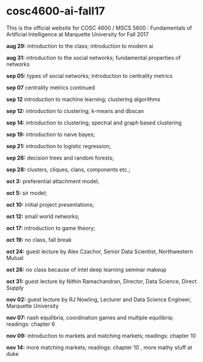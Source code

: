 # cosc4600-ai-fall17
This is the official website for COSC 4600 / MSCS 5600 : Fundamentals of Artificial Intelligence at Marquette University for Fall 2017

**aug 29:** introduction to the class; introduction to modern ai

**aug 31:** introduction to the social networks; fundamental properties of networks

**sep 05:** types of social networks; introduction to centrality metrics

**sep 07** centrality metrics continued

**sep 12** introduction to machine learning; clustering algorithms

**sep 12:** introduction to clustering; k-means and dbscan

**sep 14:** introduction to clustering; spectral and graph based clustering

**sep 19:** introduction to naive bayes;

**sep 21:** introduction to logistic regression;

**sep 26:** decision trees and random forests;

**sep 28:** clusters, cliques, clans, components etc.;

**oct 3:** preferential attachment model;

**oct 5:** sir model;

**oct 10:** initial project presentations;

**oct 12:** small world networks;

**oct 17:** introduction to game theory;

**oct 19:** no class, fall break

**oct 24:** guest lecture by Alex Czachor, Senior Data Scientist, Northwestern Mutual

**oct 26:** no class because of intel deep learning seminar makeup

**oct 31:** guest lecture by Nithin Ramachandran, Director, Data Science, Direct Supply

**nov 02:** guest lecture by RJ Nowling, Lecturer and Data Science Engineer, Marquette University

**nov 07:** nash equilibria, coordination games and multiple equilibria; readings: chapter 6

**nov 09:** introduction to markets and matching markets; readings: chapter 10

**nov 14:** more matching markets; readings: chapter 10 , more mathy stuff at duke
